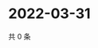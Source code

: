 # 2022-03-31

共 0 条

<!-- BEGIN WEIBO -->
<!-- 最后更新时间 Thu Mar 31 2022 12:19:45 GMT+0800 (China Standard Time) -->

<!-- END WEIBO -->
